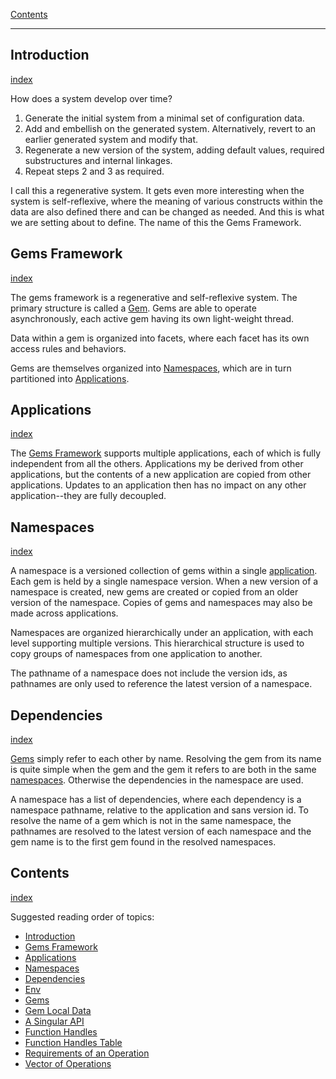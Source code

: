 [Contents](../../Topics/Contents.md)

---

## Introduction
[index](../../Topics/Introduction.md)

How does a system develop over time?

1. Generate the initial system from a minimal set of configuration data.
2. Add and embellish on the generated system. Alternatively, revert to an earlier generated system and modify that.
3. Regenerate a new version of the system, adding default values, required substructures and internal linkages.
4. Repeat steps 2 and 3 as required.

I call this a regenerative system. It gets even more interesting when the system is self-reflexive, where the meaning of various constructs within the data are also defined there and can be changed as needed. And this is what we are setting about to define. The name of this the Gems Framework.

## Gems Framework
[index](../../Topics/Gems%20Framework.md)

The gems framework is a regenerative and self-reflexive system. The primary structure is called a [Gem](../../Topics/Gems.md). Gems are able to operate asynchronously, each active gem having its own light-weight thread.

Data within a gem is organized into facets, where each facet has its own access rules and behaviors.

Gems are themselves organized into [Namespaces](../../Topics/Namespaces.md), which are in turn partitioned into [Applications](../../Topics/Applications.md).

## Applications
[index](../04/April-25-2022.md)

The [Gems Framework](../../Topics/Gems%20Framework.md) supports multiple applications, each of which is fully independent from all the others. Applications my be derived from other applications, but the contents of a new application are copied from other applications. Updates to an application then has no impact on any other application--they are fully decoupled.

## Namespaces
[index](../../Topics/Namespaces.md)

A namespace is a versioned collection of gems within a single [application](../../Topics/Applications.md). Each gem is held by a single namespace version. When a new version of a namespace is created, new gems are created or copied from an older version of the namespace. Copies of gems and namespaces may also be made across applications.

Namespaces are organized hierarchically under an application, with each level supporting multiple versions. This hierarchical structure is used to copy groups of namespaces from one application to another.

The pathname of a namespace does not include the version ids, as pathnames are only used to reference the latest version of a namespace.

## Dependencies
[index](../../Topics/Dependencies.md)

[Gems](../../Topics/Gems.md) simply refer to each other by name. Resolving the gem from its name is quite simple when the gem and the gem it refers to are both in the same [namespaces](../../Topics/Namespaces.md). Otherwise the dependencies in the namespace are used.

A namespace has a list of dependencies, where each dependency is a namespace pathname, relative to the application and sans version id. To resolve the name of a gem which is not in the same namespace, the pathnames are resolved to the latest version of each namespace and the gem name is to the first gem found in the resolved namespaces.


## Contents
[index](../../Topics/Contents.md)

Suggested reading order of topics:

- [Introduction](../../Topics/Introduction.md)
- [Gems Framework](../../Topics/Gems%20Framework.md)
- [Applications](../../Topics/Applications.md)
- [Namespaces](../../Topics/Namespaces.md)
- [Dependencies](../../Topics/Dependencies.md)
- [Env](Topics/Env.md)
- [Gems](Topics/Gems.md)
- [Gem Local Data](Topics/Gem%20Local%20Data.md)
- [A Singular API](Topics/A%20Singular%20API.md)
- [Function Handles](Topics/Function%20Handles.md)
- [Function Handles Table](Topics/Function%20Handles%20Table.md)
- [Requirements of an Operation](Topics/Requirements%20of%20an%20Operation.md)
- [Vector of Operations](../../Topics/Vector%20of%20Operations.md)

